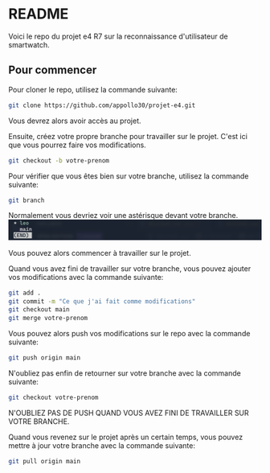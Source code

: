 # README

Voici le repo du projet e4 R7 sur la reconnaissance d'utilisateur de smartwatch. 

## Pour commencer

Pour cloner le repo, utilisez la commande suivante:

```bash
git clone https://github.com/appollo30/projet-e4.git
````

Vous devrez alors avoir accès au projet.

Ensuite, créez votre propre branche pour travailler sur le projet. C'est ici que vous pourrez faire vos modifications.

```bash
git checkout -b votre-prenom
```

Pour vérifier que vous êtes bien sur votre branche, utilisez la commande suivante:

```bash
git branch
```

Normalement vous devriez voir une astérisque devant votre branche.
![alt text](image.png)

Vous pouvez alors commencer à travailler sur le projet.

Quand vous avez fini de travailler sur votre branche, vous pouvez ajouter vos modifications avec la commande suivante:

```bash
git add .
git commit -m "Ce que j'ai fait comme modifications"
git checkout main
git merge votre-prenom
```

Vous pouvez alors push vos modifications sur le repo avec la commande suivante:

```bash
git push origin main
```

N'oubliez pas enfin de retourner sur votre branche avec la commande suivante:

```bash
git checkout votre-prenom
```

N'OUBLIEZ PAS DE PUSH QUAND VOUS AVEZ FINI DE TRAVAILLER SUR VOTRE BRANCHE.

Quand vous revenez sur le projet après un certain temps, vous pouvez mettre à jour votre branche avec la commande suivante:

```bash
git pull origin main
```
